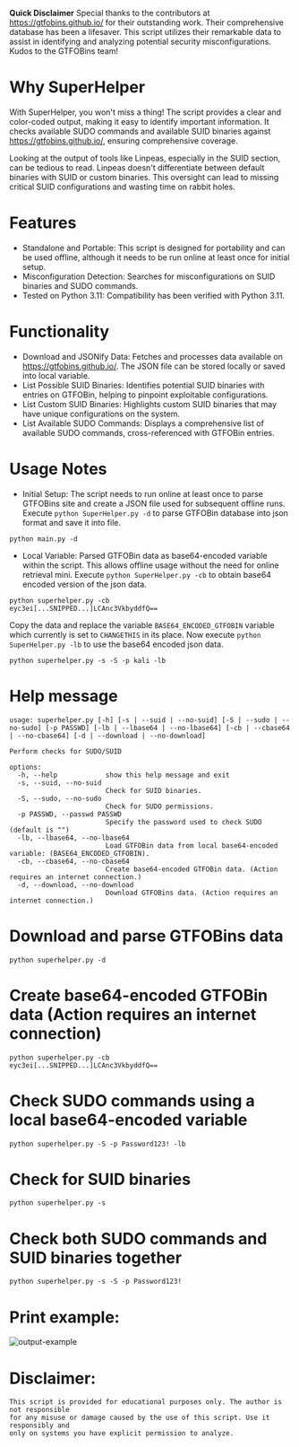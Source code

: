 **Quick Disclaimer**
Special thanks to the contributors at https://gtfobins.github.io/ for their outstanding work. Their comprehensive database has been a lifesaver. This script utilizes their remarkable data to assist in identifying and analyzing potential security misconfigurations. Kudos to the GTFOBins team!

# Why SuperHelper
With SuperHelper, you won't miss a thing! The script provides a clear and
color-coded output, making it easy to identify important information. It checks
available SUDO commands and available SUID binaries against https://gtfobins.github.io/, ensuring comprehensive coverage.

Looking at the output of tools like Linpeas, especially in the SUID section, can be tedious to read.
Linpeas doesn't differentiate between default binaries with SUID or custom binaries. This oversight can lead to missing critical SUID configurations and wasting time on rabbit holes.

# Features
* Standalone and Portable: This script is designed for portability and can be used offline, although it needs to be run online at least once for initial setup.
* Misconfiguration Detection: Searches for misconfigurations on SUID binaries and SUDO commands.
* Tested on Python 3.11: Compatibility has been verified with Python 3.11.

# Functionality
* Download and JSONify Data: Fetches and processes data available on https://gtfobins.github.io/. The JSON file can be stored locally or saved into local variable.
* List Possible SUID Binaries: Identifies potential SUID binaries with entries on GTFOBin, helping to pinpoint exploitable configurations.
* List Custom SUID Binaries: Highlights custom SUID binaries that may have unique configurations on the system.
* List Available SUDO Commands: Displays a comprehensive list of available SUDO commands, cross-referenced with GTFOBin entries.

# Usage Notes
* Initial Setup: The script needs to run online at least once to parse GTFOBins site and create a JSON file used for subsequent offline runs.
Execute `python SuperHelper.py -d` to parse GTFOBin database into json format and save it into file.
```commandline
python main.py -d
```
* Local Variable: Parsed GTFOBin data as base64-encoded variable within the script. This allows offline usage without the need for online retrieval mini.
Execute `python SuperHelper.py -cb` to obtain base64 encoded version of the json data.
```commandline
python superhelper.py -cb
eyc3ei[...SNIPPED...]LCAnc3VkbyddfQ==
```
Copy the data and replace the variable `BASE64_ENCODED_GTFOBIN` variable which currently is set to `CHANGETHIS` in its place.
Now execute `python SuperHelper.py -lb` to use the base64 encoded json data.
```commandline
python superhelper.py -s -S -p kali -lb
```

# Help message
```commandline
usage: superhelper.py [-h] [-s | --suid | --no-suid] [-S | --sudo | --no-sudo] [-p PASSWD] [-lb | --lbase64 | --no-lbase64] [-cb | --cbase64 | --no-cbase64] [-d | --download | --no-download]

Perform checks for SUDO/SUID

options:
  -h, --help            show this help message and exit
  -s, --suid, --no-suid
                        Check for SUID binaries.
  -S, --sudo, --no-sudo
                        Check for SUDO permissions.
  -p PASSWD, --passwd PASSWD
                        Specify the password used to check SUDO (default is "")
  -lb, --lbase64, --no-lbase64
                        Load GTFOBin data from local base64-encoded variable: (BASE64_ENCODED_GTFOBIN).
  -cb, --cbase64, --no-cbase64
                        Create base64-encoded GTFOBin data. (Action requires an internet connection.)
  -d, --download, --no-download
                        Download GTFOBins data. (Action requires an internet connection.)
```
# Download and parse GTFOBins data
```commandline
python superhelper.py -d
```

# Create base64-encoded GTFOBin data (Action requires an internet connection)
```commandline
python superhelper.py -cb
eyc3ei[...SNIPPED...]LCAnc3VkbyddfQ==
```

# Check SUDO commands using a local base64-encoded variable
```commandline
python superhelper.py -S -p Password123! -lb
```
# Check for SUID binaries
```commandline
python superhelper.py -s
```

# Check both SUDO commands and SUID binaries together
```commandline
python superhelper.py -s -S -p Password123! 
```

# Print example:
![output-example](https://github.com/Amouxi/SuperHelper/assets/48153396/5d6c760d-10f8-425c-9f32-054779a1d620)
# Disclaimer:
```
This script is provided for educational purposes only. The author is not responsible
for any misuse or damage caused by the use of this script. Use it responsibly and
only on systems you have explicit permission to analyze.
```



